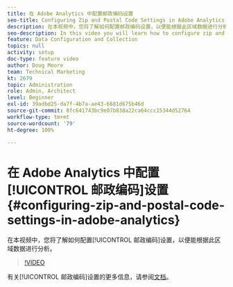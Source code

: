 ```yaml
---
title: 在 Adobe Analytics 中配置邮政编码设置
seo-title: Configuring Zip and Postal Code Settings in Adobe Analytics
description: 在本视频中，您将了解如何配置邮政编码设置，以便能根据此区域数据进行分析。
seo-description: In this video you will learn how to configure zip and postal code settings, so that you can do analysis based on this region data.
feature: Data Configuration and Collection
topics: null
activity: setup
doc-type: feature video
author: Doug Moore
team: Technical Marketing
kt: 2679
topic: Administration
role: Admin, Architect
level: Beginner
exl-id: 39adbd25-da7f-4b7a-ae43-6681d675b46d
source-git-commit: 8fc641743bc9e07b838a22ca64ccc15344d52764
workflow-type: tm+mt
source-wordcount: '79'
ht-degree: 100%

---
```


# 在 Adobe Analytics 中配置[!UICONTROL 邮政编码]设置 {#configuring-zip-and-postal-code-settings-in-adobe-analytics}

在本视频中，您将了解如何配置[!UICONTROL 邮政编码]设置，以便能根据此区域数据进行分析。

>[!VIDEO](https://video.tv.adobe.com/v/35174/?quality=12&learn=on&captions=chi_hans)

有关[!UICONTROL 邮政编码]设置的更多信息，请参阅[文档](https://experienceleague.adobe.com/docs/analytics/components/dimensions/zip-code.html?lang=zh-Hans)。
